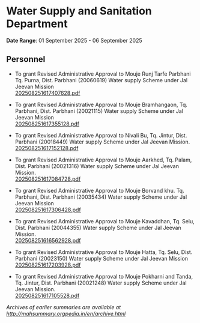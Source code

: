 # Water Supply and Sanitation Department

**Date Range**: 01 September 2025 - 06 September 2025


## Personnel
- To grant Revised Administrative Approval to Mouje Runj Tarfe Parbhani Tq. Purna, Dist. Parbhani (20060619)  Water supply Scheme under Jal Jeevan Mission\
  [202508251617407628.pdf](https://gr.maharashtra.gov.in/Site/Upload/Government%20Resolutions/English/202508251617407628.pdf)

- To grant Revised Administrative Approval to Mouje Bramhangaon, Tq. Parbhani, Dist. Parbhani (20021115)  Water supply Scheme under Jal Jeevan Mission\
  [202508251617355128.pdf](https://gr.maharashtra.gov.in/Site/Upload/Government%20Resolutions/English/202508251617355128.pdf)

- To grant Revised Administrative Approval to Nivali Bu, Tq. Jintur, Dist. Parbhani (20018449)  Water supply Scheme under Jal Jeevan Mission.\
  [202508251617152128.pdf](https://gr.maharashtra.gov.in/Site/Upload/Government%20Resolutions/English/202508251617152128.pdf)

- To grant Revised Administrative Approval to Mouje Aarkhed, Tq. Palam, Dist. Parbhani (20021316)  Water supply Scheme under Jal Jeevan Mission.\
  [202508251617084728.pdf](https://gr.maharashtra.gov.in/Site/Upload/Government%20Resolutions/English/202508251617084728.pdf)

- To grant Revised Administrative Approval to Mouje Borvand khu. Tq. Parbhani, Dist. Parbhani (20035434)  Water supply Scheme under Jal Jeevan Mission\
  [202508251617306428.pdf](https://gr.maharashtra.gov.in/Site/Upload/Government%20Resolutions/English/202508251617306428.pdf)

- To grant Revised Administrative Approval to Mouje Kavaddhan, Tq. Selu, Dist. Parbhani (20044355)  Water supply Scheme under Jal Jeevan Mission.\
  [202508251616562928.pdf](https://gr.maharashtra.gov.in/Site/Upload/Government%20Resolutions/English/202508251616562928.pdf)

- To grant Revised Administrative Approval to Mouje Hatta, Tq. Selu, Dist. Parbhani (20023150)  Water supply Scheme under Jal Jeevan Mission\
  [202508251617203928.pdf](https://gr.maharashtra.gov.in/Site/Upload/Government%20Resolutions/English/202508251617203928.pdf)

- To grant Revised Administrative Approval to Mouje Pokharni and Tanda, Tq. Jintur, Dist. Parbhani (20021248)  Water supply Scheme under Jal Jeevan Mission.\
  [202508251617105528.pdf](https://gr.maharashtra.gov.in/Site/Upload/Government%20Resolutions/English/202508251617105528.pdf)


*Archives of earlier summaries are available at http://mahsummary.orgpedia.in/en/archive.html*